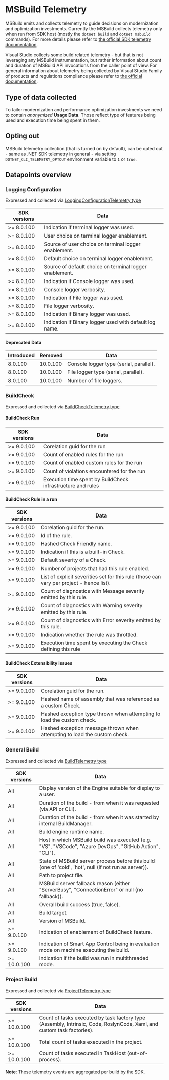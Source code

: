 # MSBuild Telemetry

MSBuild emits and collects telemetry to guide decisions on modernization and optimization investments. Currently the MSBuild collects telemetry only when run from SDK host (mostly the `dotnet build` and `dotnet msbuild` commands). For more details please refer to [the official SDK telemetry documentation](https://learn.microsoft.com/dotnet/core/tools/telemetry).

Visual Studio collects some build related telemetry - but that is not leveraging any MSBuild instrumentation, but rather information about count and duration of MSBuild API invocations from the caller point of view. For general information about telemetry being collected by Visual Studio Family of products and regulations compliance please refer to [the official documentation](https://learn.microsoft.com/compliance/regulatory/gdpr-dsr-visual-studio-family).

## Type of data collected

To tailor modernization and performance optimization investments we need to contain *anonymized* **Usage Data**. Those reflect type of features being used and execution time being spent in them.

## Opting out

MSBuild telemetry collection (that is turned on by default), can be opted out - same as .NET SDK telemetry in general - via setting `DOTNET_CLI_TELEMETRY_OPTOUT` environment variable to `1` or `true`.

## Datapoints overview

### Logging Configuration

Expressed and collected via [LoggingConfigurationTelemetry type](https://github.com/dotnet/msbuild/blob/94941d9cb26bb86045452b4a174a357b65a30c99/src/Framework/Telemetry/LoggingConfigurationTelemetry.cs)

| SDK versions | Data |
|--------------|------|
| >= 8.0.100   | Indication if terminal logger was used. |
| >= 8.0.100   | User choice on terminal logger enablement. |
| >= 8.0.100   | Source of user choice on terminal logger enablement. |
| >= 8.0.100   | Default choice on terminal logger enablement. |
| >= 8.0.100   | Source of default choice on terminal logger enablement. |
| >= 8.0.100   | Indication if Console logger was used. |
| >= 8.0.100   | Console logger verbosity. |
| >= 8.0.100   | Indication if File logger was used. |
| >= 8.0.100   | File logger verbosity. |
| >= 8.0.100   | Indication if Binary logger was used. |
| >= 8.0.100   | Indication if Binary logger used with default log name. |

#### Deprecated Data

| Introduced    | Removed    | Data |
|---------------|------------|------|
| 8.0.100       | 10.0.100   | Console logger type (serial, parallel). |
| 8.0.100       | 10.0.100   | File logger type (serial, parallel). |
| 8.0.100       | 10.0.100   | Number of file loggers. |

### BuildCheck

Expressed and collected via [BuildCheckTelemetry type](https://github.com/dotnet/msbuild/blob/94941d9cb26bb86045452b4a174a357b65a30c99/src/Framework/Telemetry/BuildCheckTelemetry.cs)

#### BuildCheck Run

| SDK versions | Data |
|--------------|------|
| >= 9.0.100   | Corelation guid for the run |
| >= 9.0.100   | Count of enabled rules for the run |
| >= 9.0.100   | Count of enabled custom rules for the run |
| >= 9.0.100   | Count of violations encountered for the run |
| >= 9.0.100   | Execution time spent by BuildCheck infrastructure and rules |

#### BuildCheck Rule in a run

| SDK versions | Data |
|--------------|------|
| >= 9.0.100   | Corelation guid for the run. |
| >= 9.0.100   | Id of the rule. |
| >= 9.0.100   | Hashed Check Friendly name. |
| >= 9.0.100   | Indication if this is a built-in Check. |
| >= 9.0.100   | Default severity of a Check. |
| >= 9.0.100   | Number of projects that had this rule enabled. |
| >= 9.0.100   | List of explicit severities set for this rule (those can vary per project - hence list). |
| >= 9.0.100   | Count of diagnostics with Message severity emitted by this rule. |
| >= 9.0.100   | Count of diagnostics with Warning severity emitted by this rule. |
| >= 9.0.100   | Count of diagnostics with Error severity emitted by this rule. |
| >= 9.0.100   | Indication whether the rule was throttled. |
| >= 9.0.100   | Execution time spent by executing the Check defining this rule |

#### BuildCheck Extensibility issues

| SDK versions | Data |
|--------------|------|
| >= 9.0.100   | Corelation guid for the run. |
| >= 9.0.100   | Hashed name of assembly that was referenced as a custom Check. |
| >= 9.0.100   | Hashed exception type thrown when attempting to load the custom check. |
| >= 9.0.100   | Hashed exception message thrown when attempting to load the custom check. |

### General Build

Expressed and collected via [BuildTelemetry type](https://github.com/dotnet/msbuild/blob/94941d9cb26bb86045452b4a174a357b65a30c99/src/Framework/Telemetry/BuildTelemetry.cs)

| SDK versions | Data |
|--------------|------|
| All          | Display version of the Engine suitable for display to a user. |
| All          | Duration of the build - from when it was requested (via API or CLI). |
| All          | Duration of the build - from when it was started by internal BuildManager. |
| All          | Build engine runtime name. |
| All          | Host in which MSBuild build was executed (e.g. "VS", "VSCode", "Azure DevOps", "GitHub Action", "CLI"). |
| All          | State of MSBuild server process before this build (one of 'cold', 'hot', null (if not run as server)). |
| All          | Path to project file. |
| All          | MSBuild server fallback reason (either "ServerBusy", "ConnectionError" or null (no fallback)). |
| All          | Overall build success (true, false). |
| All          | Build target. |
| All          | Version of MSBuild. |
| >= 9.0.100   | Indication of enablement of BuildCheck feature. |
| >= 9.0.100   | Indication of Smart App Control being in evaluation mode on machine executing the build. |
| >= 10.0.100  | Indication if the build was run in multithreaded mode. |

### Project Build

Expressed and collected via [ProjectTelemetry type](https://github.com/dotnet/msbuild/blob/main/src/Build/Logging/ProjectTelemetry.cs)

| SDK versions | Data |
|--------------|------|
| >= 10.0.100  | Count of tasks executed by task factory type (Assembly, Intrinsic, Code, RoslynCode, Xaml, and custom task factories). |
| >= 10.0.100  | Total count of tasks executed in the project. |
| >= 10.0.100  | Count of tasks executed in TaskHost (out-of-process). |

**Note**: These telemetry events are aggregated per build by the SDK.
